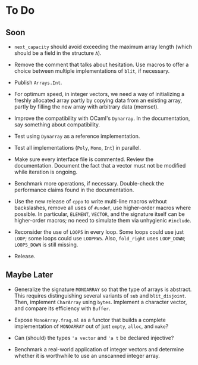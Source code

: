 # To Do

## Soon

* `next_capacity` should avoid exceeding the maximum array length
  (which should be a field in the structure `A`).

* Remove the comment that talks about hesitation.
  Use macros to offer a choice between multiple implementations of
  `blit`, if necessary.

* Publish `Arrays.Int`.

* For optimum speed, in integer vectors, we need a way of initializing
  a freshly allocated array partly by copying data from an existing
  array, partly by filling the new array with arbitrary data (memset).

* Improve the compatibility with OCaml's `Dynarray`.
  In the documentation, say something about compatibility.

* Test using `Dynarray` as a reference implementation.

* Test all implementations (`Poly`, `Mono`, `Int`) in parallel.

* Make sure every interface file is commented. Review the documentation.
  Document the fact that a vector must not be modified while iteration is
  ongoing.

* Benchmark more operations, if necessary.
  Double-check the performance claims
  found in the documentation.

* Use the new release of `cppo`
  to write multi-line macros without backslashes,
  remove all uses of `#undef`,
  use higher-order macros where possible.
  In particular, `ELEMENT`, `VECTOR`, and the signature itself
  can be higher-order macros;
  no need to simulate them via unhygienic `#include`.

* Reconsider the use of `LOOP5` in every loop.
  Some loops could use just `LOOP`; some loops could use `LOOPRW5`.
  Also, `fold_right` uses `LOOP_DOWN`; `LOOP5_DOWN` is still missing.

* Release.

## Maybe Later

* Generalize the signature `MONOARRAY` so that the type of arrays is
  abstract. This requires distinguishing several variants of `sub`
  and `blit_disjoint`. Then, implement `CharArray` using `bytes`.
  Implement a character vector, and compare its efficiency with `Buffer`.

* Expose `MonoArray.frag.ml` as a functor that builds a complete
  implementation of `MONOARRAY` out of just `empty`, `alloc`, and
  `make`?

* Can (should) the types `'a vector` and `'a t` be declared injective?

* Benchmark a real-world application of integer vectors and determine
  whether it is worthwhile to use an unscanned integer array.
